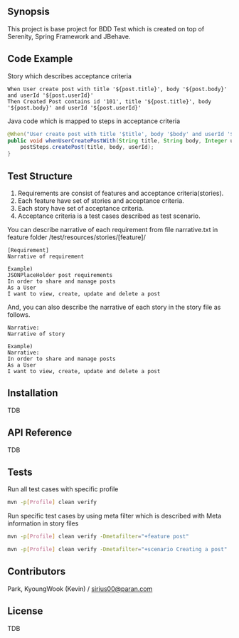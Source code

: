 ## Synopsis
This project is base project for BDD Test which is created on top of Serenity, Spring Framework and JBehave. 

## Code Example
Story which describes acceptance criteria
```
When User create post with title '${post.title}', body '${post.body}' and userId '${post.userId}'
Then Created Post contains id '101', title '${post.title}', body '${post.body}' and userId '${post.userId}'

```
Java code which is mapped to steps in acceptance criteria
```java
@When("User create post with title '$title', body '$body' and userId '$userId'")
public void whenUserCreatePostWith(String title, String body, Integer userId) {
    postSteps.createPost(title, body, userId);
}
```

## Test Structure
1. Requirements are consist of features and acceptance criteria(stories).
2. Each feature have set of stories and acceptance criteria.
3. Each story have set of acceptance criteria.
4. Acceptance criteria is a test cases described as test scenario.

You can describe narrative of each requirement from file narrative.txt in feature folder /test/resources/stories/[feature]/
```
[Requirement]
Narrative of requirement

Example)
JSONPlaceHolder post requirements
In order to share and manage posts
As a User
I want to view, create, update and delete a post
```
And, you can also describe the narrative of each story in the story file as follows.
```
Narrative:
Narrative of story

Example)
Narrative:
In order to share and manage posts
As a User
I want to view, create, update and delete a post
```

## Installation

TDB

## API Reference

TDB

## Tests
Run all test cases with specific profile
```sh
mvn -p[Profile] clean verify
```

Run specific test cases by using meta filter which is described with Meta information in story files
```sh
mvn -p[Profile] clean verify -Dmetafilter="+feature post"

mvn -p[Profile] clean verify -Dmetafilter="+scenario Creating a post"
```

## Contributors
Park, KyoungWook (Kevin) / sirius00@paran.com

## License
TDB